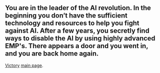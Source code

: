 You are in the leader of the AI revolution. 
In the beginning you don’t have the sufficient technology and resources to help you fight against AI.
After a few years, you secretly find ways to disable the AI by using highly advanced EMP's.
There appears a door and you went in, and you are back home again.
---
[Victory](../athome.md)
[main page](../README.md).  